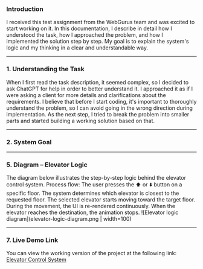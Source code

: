 ### Introduction

I received this test assignment from the WebGurus team and was excited to start working on it.
In this documentation, I describe in detail how I understood the task, how I approached the problem, and how I implemented the solution step by step.
My goal is to explain the system's logic and my thinking in a clear and understandable way.

---

### 1. Understanding the Task

When I first read the task description, it seemed complex, so I decided to ask ChatGPT for help in order to better understand it.
I approached it as if I were asking a client for more details and clarifications about the requirements.
I believe that before I start coding, it's important to thoroughly understand the problem, so I can avoid going in the wrong direction during implementation.
As the next step, I tried to break the problem into smaller parts and started building a working solution based on that.

---

### 2. System Goal

---

### 5. Diagram – Elevator Logic

The diagram below illustrates the step-by-step logic behind the elevator control system.
Process flow:
The user presses the ⬆️ or ⬇️ button on a specific floor.
The system determines which elevator is closest to the requested floor.
The selected elevator starts moving toward the target floor.
During the movement, the UI is re-rendered continuously.
When the elevator reaches the destination, the animation stops.
![Elevator logic diagram](elevator-logic-diagram.png | width=100)

---
### 7. Live Demo Link
You can view the working version of the project at the following link: [Elevator Control System](https://elevator-control-system-galsandor.netlify.app/)



